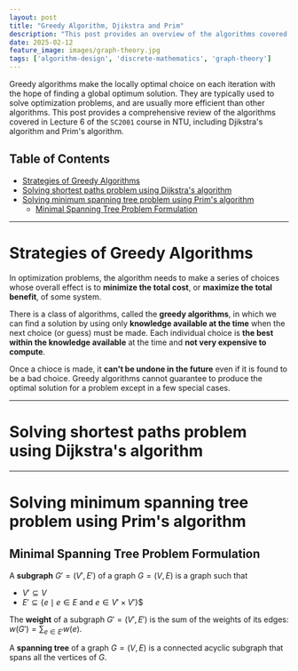 ```yaml
---
layout: post
title: "Greedy Algorithm, Djikstra and Prim"
description: "This post provides an overview of the algorithms covered in the SC2001 course in NTU, including Djikstra's algorithm and Prim's algorithm."
date: 2025-02-12
feature_image: images/graph-theory.jpg
tags: ['algorithm-design', 'discrete-mathematics', 'graph-theory']
---
```


Greedy algorithms make the locally optimal choice on each iteration with the hope of finding a global optimum solution. They are typically used to solve optimization problems, and are usually more efficient than other algorithms. This post provides a comprehensive review of the algorithms covered in Lecture 6 of the `SC2001` course in NTU, including Djikstra's algorithm and Prim's algorithm.

<!--more-->

## Table of Contents

- [Strategies of Greedy Algorithms](#strategies-of-greedy-algorithms)
- [Solving shortest paths problem using Dijkstra's algorithm](#solving-shortest-paths-problem-using-dijkstras-algorithm)
- [Solving minimum spanning tree problem using Prim's algorithm](#solving-minimum-spanning-tree-problem-using-prims-algorithm)
  - [Minimal Spanning Tree Problem Formulation](#minimal-spanning-tree-problem-formulation)

---

# Strategies of Greedy Algorithms

In optimization problems, the algorithm needs to make a series of choices whose overall effect is to **minimize the total cost**, or **maximize the total benefit**, of some system.

There is a class of algorithms, called the **greedy algorithms**, in which we can find a solution by using only **knowledge available at the time** when the next choice (or guess) must be made. Each individual choice is **the best within the knowledge available** at the time and **not very expensive to compute**.

Once a chioce is made, it **can't be undone in the future** even if it is found to be a bad choice. Greedy algorithms cannot guarantee to produce the
optimal solution for a problem except in a few special cases.

---

# Solving shortest paths problem using Dijkstra's algorithm

---

# Solving minimum spanning tree problem using Prim's algorithm

## Minimal Spanning Tree Problem Formulation

A **subgraph** $G'=(V',E')$ of a graph $G=(V,E)$ is a graph such that
- $V'\subseteq V$
- $E'\subseteq \{ e \mid e \in E \text{ and } e \in V' \times V' \}$$

The **weight** of a subgraph $G'=(V',E')$ is the sum of the weights of its edges: $w(G') = \sum_{e\in E'}w(e)$.

A **spanning tree** of a graph $G = (V, E)$ is a connected acyclic subgraph that spans all the vertices of $G$.
